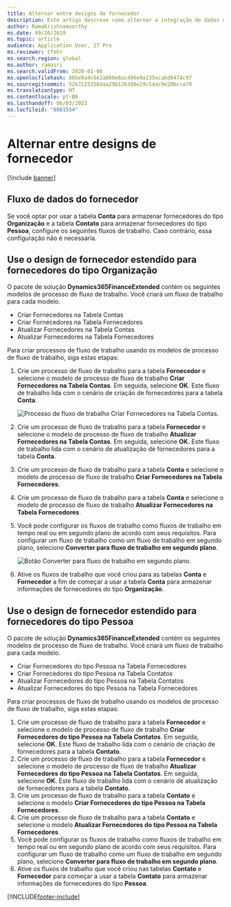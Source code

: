 ```yaml
---
title: Alternar entre designs de fornecedor
description: Este artigo descreve como alternar a integração de dados do fornecedor entre aplicativos de finanças e operações e o Dataverse.
author: RamaKrishnamoorthy
ms.date: 09/20/2019
ms.topic: article
audience: Application User, IT Pro
ms.reviewer: tfehr
ms.search.region: global
ms.author: ramasri
ms.search.validFrom: 2020-01-06
ms.openlocfilehash: 88be9a4c6e2a860e8ac496e9a135ecabd8474c97
ms.sourcegitcommit: 52b7225350daa29b1263d8e29c54ac9e20bcca70
ms.translationtype: HT
ms.contentlocale: pt-BR
ms.lasthandoff: 06/03/2022
ms.locfileid: "8901554"
---
```

# <a name="switch-between-vendor-designs"></a>Alternar entre designs de fornecedor

[!include [banner](../../includes/banner.md)]





## <a name="vendor-data-flow"></a>Fluxo de dados do fornecedor 

Se você optar por usar a tabela **Conta** para armazenar fornecedores do tipo **Organização** e a tabela **Contato** para armazenar fornecedores do tipo **Pessoa**, configure os seguintes fluxos de trabalho. Caso contrário, essa configuração não é necessária.

## <a name="use-the-extended-vendor-design-for-vendors-of-the-organization-type"></a>Use o design de fornecedor estendido para fornecedores do tipo Organização

O pacote de solução **Dynamics365FinanceExtended** contém os seguintes modelos de processo de fluxo de trabalho. Você criará um fluxo de trabalho para cada modelo.

+ Criar Fornecedores na Tabela Contas
+ Criar Fornecedores na Tabela Fornecedores
+ Atualizar Fornecedores na Tabela Contas
+ Atualizar Fornecedores na Tabela Fornecedores

Para criar processos de fluxo de trabalho usando os modelos de processo de fluxo de trabalho, siga estas etapas:

1. Crie um processo de fluxo de trabalho para a tabela **Fornecedor** e selecione o modelo de processo de fluxo de trabalho **Criar Fornecedores na Tabela Contas**. Em seguida, selecione **OK**. Este fluxo de trabalho lida com o cenário de criação de fornecedores para a tabela **Conta**.

    ![Processo de fluxo de trabalho Criar Fornecedores na Tabela Contas.](media/create_process.png)

2. Crie um processo de fluxo de trabalho para a tabela **Fornecedor** e selecione o modelo de processo de fluxo de trabalho **Atualizar Fornecedores na Tabela Contas**. Em seguida, selecione **OK**. Este fluxo de trabalho lida com o cenário de atualização de fornecedores para a tabela **Conta**.
3. Crie um processo de fluxo de trabalho para a tabela **Conta** e selecione o modelo de processo de fluxo de trabalho **Criar Fornecedores na Tabela Fornecedores**.
4. Crie um processo de fluxo de trabalho para a tabela **Conta** e selecione o modelo de processo de fluxo de trabalho **Atualizar Fornecedores na Tabela Fornecedores**.
5. Você pode configurar os fluxos de trabalho como fluxos de trabalho em tempo real ou em segundo plano de acordo com seus requisitos. Para configurar um fluxo de trabalho como um fluxo de trabalho em segundo plano, selecione **Converter para fluxo de trabalho em segundo plano**.

    ![Botão Converter para fluxo de trabalho em segundo plano.](media/background_workflow.png)

6. Ative os fluxos de trabalho que você criou para as tabelas **Conta** e **Fornecedor** a fim de começar a usar a tabela **Conta** para armazenar informações de fornecedores do tipo **Organização**.

## <a name="use-the-extended-vendor-design-for-vendors-of-the-person-type"></a>Use o design de fornecedor estendido para fornecedores do tipo Pessoa

O pacote de solução **Dynamics365FinanceExtended** contém os seguintes modelos de processo de fluxo de trabalho. Você criará um fluxo de trabalho para cada modelo.

+ Criar Fornecedores do tipo Pessoa na Tabela Fornecedores
+ Criar Fornecedores do tipo Pessoa na Tabela Contatos
+ Atualizar Fornecedores do tipo Pessoa na Tabela Contatos
+ Atualizar Fornecedores do tipo Pessoa na Tabela Fornecedores

Para criar processos de fluxo de trabalho usando os modelos de processo de fluxo de trabalho, siga estas etapas:

1. Crie um processo de fluxo de trabalho para a tabela **Fornecedor** e selecione o modelo de processo de fluxo de trabalho **Criar Fornecedores do tipo Pessoa na Tabela Contatos**. Em seguida, selecione **OK**. Este fluxo de trabalho lida com o cenário de criação de fornecedores para a tabela **Contato**.
2. Crie um processo de fluxo de trabalho para a tabela **Fornecedor** e selecione o modelo de processo de fluxo de trabalho **Atualizar Fornecedores do tipo Pessoa na Tabela Contatos**. Em seguida, selecione **OK**. Este fluxo de trabalho lida com o cenário de atualização de fornecedores para a tabela **Contato**.
3. Crie um processo de fluxo de trabalho para a tabela **Contato** e selecione o modelo **Criar Fornecedores do tipo Pessoa na Tabela Fornecedores**.
4. Crie um processo de fluxo de trabalho para a tabela **Contato** e selecione o modelo **Atualizar Fornecedores do tipo Pessoa na Tabela Fornecedores**.
5. Você pode configurar os fluxos de trabalho como fluxos de trabalho em tempo real ou em segundo plano de acordo com seus requisitos. Para configurar um fluxo de trabalho como um fluxo de trabalho em segundo plano, selecione **Converter para fluxo de trabalho em segundo plano**.
6. Ative os fluxos de trabalho que você criou nas tabelas **Contato** e **Fornecedor** para começar a usar a tabela **Contato** para armazenar informações de fornecedores do tipo **Pessoa**.


[!INCLUDE[footer-include](../../../../includes/footer-banner.md)]